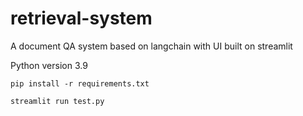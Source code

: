 # retrieval-system
A document QA system based on langchain with UI built on streamlit

Python version 3.9

`pip install -r requirements.txt`

`streamlit run test.py`
